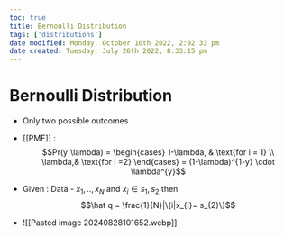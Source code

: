 ```yaml
---
toc: true
title: Bernoulli Distribution
tags: ['distributions']
date modified: Monday, October 10th 2022, 2:02:33 pm
date created: Tuesday, July 26th 2022, 8:33:15 pm
---
```


# Bernoulli Distribution
- Only two possible outcomes
- [[PMF]] : $$Pr(y|\lambda) = \begin{cases} 1-\lambda, & \text{for i = 1} \\ \lambda,& \text{for i =2} \end{cases} = (1-\lambda)^{1-y} \cdot \lambda^{y}$$
- Given : Data - ${x_{1}, .., x_{N}}$ and $x_{i} \in {s_{1}, s_{2}}$ then $$\hat q = \frac{1}{N}|\{i|x_{i}= s_{2}\}$$

- ![[Pasted image 20240828101652.webp]]

